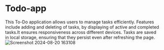 # Todo-app
This To-Do application allows users to manage tasks efficiently. Features include adding and deleting of tasks, by displaying of active and completed tasks.It ensures responsiveness across different devices. Tasks are saved in local storage, ensuring that they persist even after refreshing the page.
![Screenshot 2024-08-20 163108](https://github.com/user-attachments/assets/df8b9e3d-126a-424d-961c-565596f1c586)
